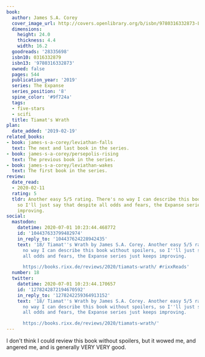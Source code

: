 ```yaml
---
book:
  author: James S.A. Corey
  cover_image_url: http://covers.openlibrary.org/b/isbn/9780316332873-L.jpg
  dimensions:
    height: 24.0
    thickness: 4.4
    width: 16.2
  goodreads: '28335698'
  isbn10: 0316332879
  isbn13: '9780316332873'
  owned: false
  pages: 544
  publication_year: '2019'
  series: The Expanse
  series_position: '8'
  spine_color: '#9f724a'
  tags:
  - five-stars
  - scifi
  title: Tiamat's Wrath
plan:
  date_added: '2019-02-19'
related_books:
- book: james-s-a-corey/leviathan-falls
  text: The next and last book in the series.
- book: james-s-a-corey/persepolis-rising
  text: The previous book in the series.
- book: james-s-a-corey/leviathan-wakes
  text: The first book in the series.
review:
  date_read:
  - 2020-02-11
  rating: 5
  tldr: Another easy 5/5 rating. There's no way I can describe this book without spoilers,
    so I'll just say that despite all odds and fears, the Expanse series just keeps
    improving.
social:
  mastodon:
    datetime: 2020-07-01 10:23:44.468772
    id: '104437633799482974'
    in_reply_to: '104437624228942435'
    text: '18/ Tiamat''s Wrath by James S.A. Corey. Another easy 5/5 rating. There''s
      no way I can describe this book without spoilers, so I''ll just say that despite
      all odds and fears, the Expanse series just keeps improving.

      https://books.rixx.de/reviews/2020/tiamats-wrath/ #rixxReads'
  number: 18
  twitter:
    datetime: 2020-07-01 10:23:44.170657
    id: '1278242872194670592'
    in_reply_to: '1278242259364913152'
    text: '18/ Tiamat''s Wrath by James S.A. Corey. Another easy 5/5 rating. There''s
      no way I can describe this book without spoilers, so I''ll just say that despite
      all odds and fears, the Expanse series just keeps improving.

      https://books.rixx.de/reviews/2020/tiamats-wrath/'
---
```


I don't think I could review this book without spoilers, but it wowed me, and angered me, and is generally VERY VERY
good.
